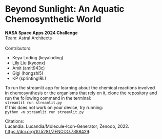 # Beyond Sunlight: An Aquatic Chemosynthetic World
**NASA Space Apps 2024 Challenge**\
Team: Astral Architects\
\
Contributors:
- Keya Loding (keyaloding)
- Lily Liu (kyoonx)
- Amit (amit943c)
- Gigi (hongzhi5)
- KP (sprintingIRL)

To run the streamlit app for learning about the chemical reactions involved in
chemosynthesis or the organisms that rely on it, clone the repository and run
the following command in the terminal: \
`streamlit run streamlit.py` \
If this does not work on your device, try running: \
`python -m streamlit run streamlit.py`

Citations: \
Lucandia. Lucandia/Molecule-Icon-Generator; Zenodo, 2022. https://doi.org/10.5281/ZENODO.7388429.